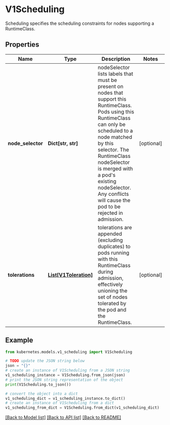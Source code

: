 # V1Scheduling

Scheduling specifies the scheduling constraints for nodes supporting a RuntimeClass.

## Properties

Name | Type | Description | Notes
------------ | ------------- | ------------- | -------------
**node_selector** | **Dict[str, str]** | nodeSelector lists labels that must be present on nodes that support this RuntimeClass. Pods using this RuntimeClass can only be scheduled to a node matched by this selector. The RuntimeClass nodeSelector is merged with a pod&#39;s existing nodeSelector. Any conflicts will cause the pod to be rejected in admission. | [optional] 
**tolerations** | [**List[V1Toleration]**](V1Toleration.md) | tolerations are appended (excluding duplicates) to pods running with this RuntimeClass during admission, effectively unioning the set of nodes tolerated by the pod and the RuntimeClass. | [optional] 

## Example

```python
from kubernetes.models.v1_scheduling import V1Scheduling

# TODO update the JSON string below
json = "{}"
# create an instance of V1Scheduling from a JSON string
v1_scheduling_instance = V1Scheduling.from_json(json)
# print the JSON string representation of the object
print(V1Scheduling.to_json())

# convert the object into a dict
v1_scheduling_dict = v1_scheduling_instance.to_dict()
# create an instance of V1Scheduling from a dict
v1_scheduling_from_dict = V1Scheduling.from_dict(v1_scheduling_dict)
```
[[Back to Model list]](../README.md#documentation-for-models) [[Back to API list]](../README.md#documentation-for-api-endpoints) [[Back to README]](../README.md)


